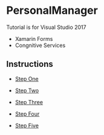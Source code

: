 # PersonalManager


Tutorial is for Visual Studio 2017


* Xamarin Forms
* Congnitive Services


## Instructions

* [Step One](Instructions/Step1-intro.md)

* [Step Two](Instructions/Step2-pages+navigations.md)

* [Step Three](Instructions/Step3-lists.md)

* [Step Four](Instructions/Step4-database.md)

* [Step Five](Instructions/Step4-congnitiveservices.md)
